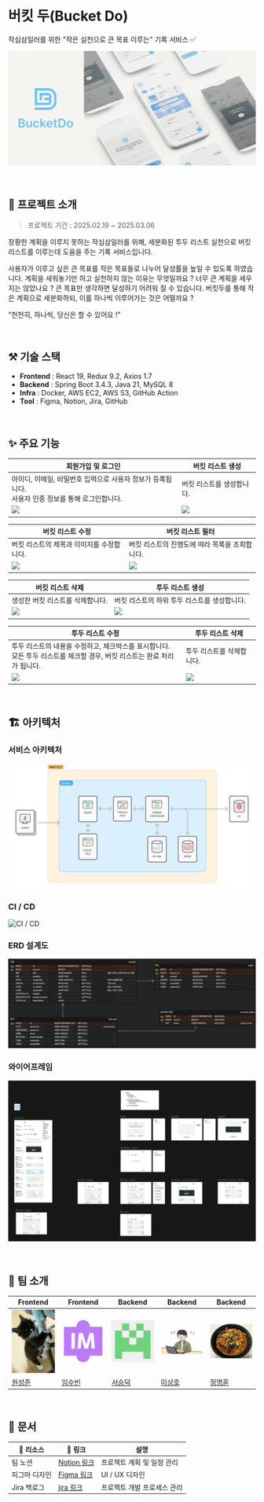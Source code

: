 # 버킷 두(Bucket Do)

작심삼일러를 위한 "작은 실천으로 큰 목표 이루는" 기록 서비스 ✅

![메인 이미지](assets/main.png)

<br />

## 📖 프로젝트 소개

> 프로젝트 기간 : 2025.02.19 ~ 2025.03.06

장황한 계획을 이루지 못하는 작심삼일러를 위해, 세분화된 투두 리스트 실천으로 버킷 리스트를 이루는데 도움을 주는 기록 서비스입니다.

사용자가 이루고 싶은 큰 목표를 작은 목표들로 나누어 달성률을 높일 수 있도록 하였습니다. 계획을 세워놓기만 하고 실천하지 않는 이유는 무엇일까요 ? 너무 큰 계획을 세우지는 않았나요 ? 큰 목표만 생각하면 달성하기 어려워 질 수 있습니다. 버킷두를 통해 작은 계획으로 세분화하되, 이를 하나씩 이루어가는 것은 어떨까요 ?

“천천히, 하나씩, 당신은 할 수 있어요 !”

<br />

## ⚒️ 기술 스택

- **Frontend** : React 19, Redux 9.2, Axios 1.7
- **Backend** : Spring Boot 3.4.3, Java 21, MySQL 8
- **Infra** : Docker, AWS EC2, AWS S3, GitHub Action
- **Tool** : Figma, Notion, Jira, GitHub

<br />

## ✨ 주요 기능

| 회원가입 및 로그인                                                                                        | 버킷 리스트 생성                                                                                           |
| --------------------------------------------------------------------------------------------------------- | ---------------------------------------------------------------------------------------------------------- |
| 아이디, 이메일, 비밀번호 입력으로 사용자 정보가 등록됩니다. <br /> 사용자 인증 정보를 통해 로그인합니다.  | 버킷 리스트를 생성합니다.                                                                                  |
| <img src = "https://github.com/user-attachments/assets/b87b774e-c6d2-4299-ad90-ce82d04db03b" width="300"> | <img src = "https://github.com/user-attachments/assets/6aebb13d-a950-46b3-832e-a82812b96a5e" width="300" > |

| 버킷 리스트 수정                                                                                           | 버킷 리스트 필터                                                                                           |
| ---------------------------------------------------------------------------------------------------------- | ---------------------------------------------------------------------------------------------------------- |
| 버킷 리스트의 제목과 이미지를 수정합니다.                                                                  | 버킷 리스트의 진행도에 따라 목록을 조회합니다.                                                             |
| <img src = "https://github.com/user-attachments/assets/a4287ed8-7b0d-4eb5-a7c1-b44cb0379bfa" width="300" > | <img src = "https://github.com/user-attachments/assets/1dc97ad3-f750-41c6-9079-d11f83087f83" width="300" > |

| 버킷 리스트 삭제                                                                                          | 투두 리스트 생성                                                                                           |
| --------------------------------------------------------------------------------------------------------- | ---------------------------------------------------------------------------------------------------------- |
| 생성한 버킷 리스트를 삭제합니다.                                                                          | 버킷 리스트의 하위 투두 리스트를 생성합니다.                                                               |
| <img src = "https://github.com/user-attachments/assets/e8237ce2-00c3-4eef-a906-70026fb13a0e" width="300"> | <img src = "https://github.com/user-attachments/assets/5aaef3d9-c557-4b8b-ac72-4e408582c89a" width="300" > |

| 투두 리스트 수정                                                                                                               | 투두 리스트 삭제                                                                                           |
| ------------------------------------------------------------------------------------------------------------------------------ | ---------------------------------------------------------------------------------------------------------- |
| 투두 리스트의 내용을 수정하고, 체크박스를 표시합니다. <br /> 모든 투두 리스트를 체크할 경우, 버킷 리스트는 완료 처리가 됩니다. | 투두 리스트를 삭제합니다.                                                                                  |
| <img src = "https://github.com/user-attachments/assets/f1093f82-d20c-4bf6-98dc-792406f23ed2" width="300" >                     | <img src = "https://github.com/user-attachments/assets/34e2d8aa-f976-4ab9-b541-e8d762b9042f" width="300" > |

<br />

## 🏗️ 아키텍처

### 서비스 아키텍처

![서비스 아키텍처](assets/service.png)

### CI / CD

![CI / CD](assets/ci_cd_architecture.png.png)

### ERD 설계도

![ERD 설계도](assets/erd.png)

### 와이어프레임

![와이어프레임](assets/wireframe.png)

<br />

## 👥 팀 소개

| Frontend                                                            | Frontend                                                       | Backend                                                         | Backend                                                             | Backend                                                            |
| ------------------------------------------------------------------- | -------------------------------------------------------------- | --------------------------------------------------------------- | ------------------------------------------------------------------- | ------------------------------------------------------------------ |
| <img src="assets/member_sungjoon92.png" alt="원성준" width="150" /> | <img src="assets/member_imdla.png" alt="임수빈" width="150" /> | <img src="assets/member_ssdeok.png" alt="서승덕" width="150" /> | <img src="assets/member_steve0312.jpeg" alt="이상호" width="150" /> | <img src="assets/member_wag192625.jpg" alt="정명훈" width="150" /> |
| [원성준](https://github.com/sungjoon92)                             | [임수빈](https://github.com/imdla)                             | [서승덕](https://github.com/ssdeok)                             | [이상호](https://github.com/steve0312)                              | [정명훈](https://github.com/wag192625)                             |

<br />

## 📝 문서

| 📃 리소스     | 🔗 링크                                                                                                                                                                          | 설명                        |
| ------------- | -------------------------------------------------------------------------------------------------------------------------------------------------------------------------------- | --------------------------- |
| 팀 노션       | [Notion 링크](https://www.notion.so/BucketDo-19d8cf3b3b228052a204e7b2f8f40099?pvs=21)                                                                                            | 프로젝트 계획 및 일정 관리  |
| 피그마 디자인 | [Figma 링크](https://www.figma.com/design/QM8vJ0pEPeqOPIAi6CDCde/%EB%94%94%EC%9E%90%EC%9D%B8-%EC%84%A4%EA%B3%84?node-id=0-1&t=Pm5B6xXHu8BQp6X8-1)                                | UI / UX 디자인              |
| Jira 백로그   | [jira 링크](https://bucket-do.atlassian.net/jira/software/projects/BD/boards/1/backlog?epics=visible&atlOrigin=eyJpIjoiOTliMThlZDg1YTUzNDNkMzhhNDk5NWE2MTBhMjg2NzIiLCJwIjoiaiJ9) | 프로젝트 개발 프로세스 관리 |
